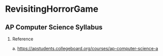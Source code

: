 # RevisitingHorrorGame

## AP Computer Science Syllabus

1. Reference

	a.  https://apstudents.collegeboard.org/courses/ap-computer-science-a
	